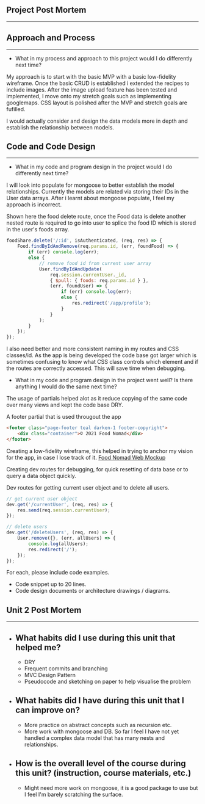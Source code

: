 ## Project Post Mortem

---

## Approach and Process

---

- What in my process and approach to this project would I do differently next time?

My approach is to start with the basic MVP with a basic low-fidelity wireframe.
Once the basic CRUD is established i extended the recipes to include images.
After the image upload feature has been tested and implemented, I move onto my stretch goals such as implementing googlemaps.
CSS layout is polished after the MVP and stretch goals are fufilled.

I would actually consider and design the data models more in depth and establish the relationship between models.

## Code and Code Design

---

- What in my code and program design in the project would I do differently next time?

I will look into populate for mongoose to better establish the model relationships. Currently the models are related via storing
their IDs in the User data arrays. After i learnt about mongoose populate, I feel my approach is incorrect.

Shown here the food delete route, once the Food data is delete another nested route is required to go into user to splice the
food ID which is stored in the user's foods array.

```javascript
foodShare.delete('/:id', isAuthenticated, (req, res) => {
	Food.findByIdAndRemove(req.params.id, (err, foundFood) => {
		if (err) console.log(err);
		else {
			// remove food id from current user array
			User.findByIdAndUpdate(
				req.session.currentUser._id,
				{ $pull: { foods: req.params.id } },
				(err, foundUser) => {
					if (err) console.log(err);
					else {
						res.redirect('/app/profile');
					}
				}
			);
		}
	});
});
```

I also need better and more consistent naming in my routes and CSS classes/id. As the app is being developed the code base got larger
which is sometimes confusing to know what CSS class controls which element and if the routes are correctly accessed. This will save time when debugging.

- What in my code and program design in the project went well? Is there anything I would do the same next time?

The usage of partials helped alot as it reduce copying of the same code over many views and kept the code base DRY.

A footer partial that is used througout the app

```html
<footer class="page-footer teal darken-1 footer-copyright">
	<div class="container">© 2021 Food Nomad</div>
</footer>
```

Creating a low-fidelity wireframe, this helped in trying to anchor my vision for the app, in case I lose track of it.
[Food Nomad Web Mockup](https://www.figma.com/proto/UcZCNESBlWCKz99K9GHzox/Food-Nomad-Web-App?node-id=1%3A2&scaling=min-zoom)

Creating dev routes for debugging, for quick resetting of data base or to query a data object quickly.

Dev routes for getting current user object and to delete all users.

```javascript
// get current user object
dev.get('/currentUser', (req, res) => {
	res.send(req.session.currentUser);
});

// delete users
dev.get('/deleteUsers', (req, res) => {
	User.remove({}, (err, allUsers) => {
		console.log(allUsers);
		res.redirect('/');
	});
});
```

For each, please include code examples.

- Code snippet up to 20 lines.
- Code design documents or architecture drawings / diagrams.

## Unit 2 Post Mortem

---

- ## What habits did I use during this unit that helped me?

  - DRY
  - Frequent commits and branching
  - MVC Design Pattern
  - Pseudocode and sketching on paper to help visualise the problem

- ## What habits did I have during this unit that I can improve on?

  - More practice on abstract concepts such as recursion etc.
  - More work with mongoose and DB. So far I feel I have not yet handled a complex data model that has many nests and relationships.

- ## How is the overall level of the course during this unit? (instruction, course materials, etc.)
  - Might need more work on mongoose, it is a good package to use but I feel I'm barely scratching the surface.
